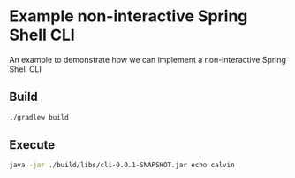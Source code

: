 # Example non-interactive Spring Shell CLI

An example to demonstrate how we can implement a non-interactive Spring Shell CLI

## Build

```bash
./gradlew build
```

## Execute

```bash
java -jar ./build/libs/cli-0.0.1-SNAPSHOT.jar echo calvin
```